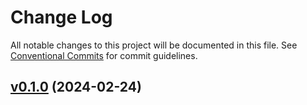 # Change Log

All notable changes to this project will be documented in this file.
See [Conventional Commits](Https://conventionalcommits.org) for commit guidelines.

<!-- changelog -->

## [v0.1.0](https://github.com/ash-project/simple_sat/compare/v0.1.0...v0.1.0) (2024-02-24)



